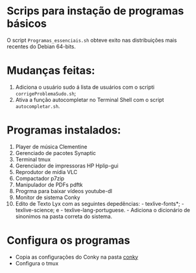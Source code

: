 
# Scrips para instação de programas básicos
O script `Programas_essenciais.sh` obteve exito nas distribuições mais recentes do Debian 64-bits.

# Mudanças feitas:
  1. Adiciona o usuário sudo á lista de usuários com o scripti `corrigeProblemaSudo.sh`;
  2. Ativa a função autocompletar no Terminal Shell com o script `autocompletar.sh`.

# Programas instalados:
  1. Player de música Clementine
  2. Gerenciado de pacotes Synaptic
  3. Terminal tmux
  4. Gerenciador de impressoras HP Hplip-gui
  5. Reprodutor de mídia VLC
  6. Compactador p7zip
  7. Manipulador de PDFs pdftk
  8. Progrma para baixar vídeos youtube-dl
  9. Monitor de sistema Conky
  10. Edito de Texto Lyx com as seguintes depedências:
    - texlive-fonts*;
    - texlive-science; e
    - texlive-lang-portuguese.
    - Adiciona o dicionário de sinonimos na pasta correta do sistema.

# Configura os programas
- Copia as configurações do Conky na pasta [conky](conky/conky.config)
- Configura o tmux
